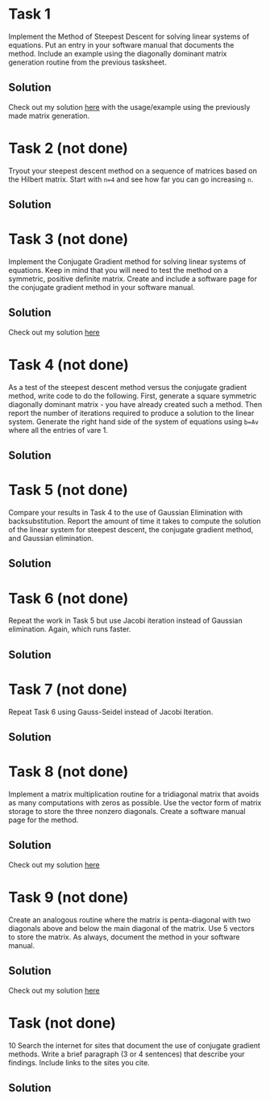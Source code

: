 # Task 1
Implement the Method of Steepest Descent for solving linear systems of equations. Put an entry in your software manual that documents the method. Include an example using the diagonally dominant matrix generation routine from the previous tasksheet.

## Solution
Check out my solution [here](https://github.com/jakeat555/math4610/blob/master/SoftwareManual/steepestDescent.md) with the usage/example using the previously made matrix generation.

# Task 2 (not done)
Tryout your steepest descent method on a sequence of matrices based on the Hilbert matrix. Start with `n=4` and see how far you can go increasing `n`.

## Solution


# Task 3 (not done)
Implement the Conjugate Gradient method for solving linear systems of equations. Keep in mind that you will need to test the method on a symmetric, positive definite matrix. Create and include a software page for the conjugate gradient method in your software manual.

## Solution
Check out my solution [here](https://github.com/jakeat555/math4610/blob/master/SoftwareManual/conjGrad.md)

# Task 4 (not done)
As a test of the steepest descent method versus the conjugate gradient method, write code to do the following. First, generate a square symmetric diagonally dominant matrix - you have already created such a method. Then report the number of iterations required to produce a solution to the linear system. Generate the right hand side of the system of equations using `b=Av` where all the entries of `v`are 1.

## Solution


# Task 5 (not done)
Compare your results in Task 4 to the use of Gaussian Elimination with backsubstitution. Report the amount of time it takes to compute the solution of the linear system for steepest descent, the conjugate gradient method, and Gaussian elimination.

## Solution


# Task 6 (not done)
Repeat the work in Task 5 but use Jacobi iteration instead of Gaussian elimination. Again, which runs faster.

## Solution


# Task 7 (not done)
Repeat Task 6 using Gauss-Seidel instead of Jacobi Iteration.

## Solution


# Task 8  (not done)
Implement a matrix multiplication routine for a tridiagonal matrix that avoids as many computations with zeros as possible. Use the vector form of matrix storage to store the three nonzero diagonals. Create a software manual page for the method.

## Solution
Check out my solution [here](https://github.com/jakeat555/math4610/blob/master/SoftwareManual/triDiagMultiply.md)

# Task 9 (not done)
Create an analogous routine where the matrix is penta-diagonal with two diagonals above and below the main diagonal of the matrix. Use 5 vectors to store the matrix. As always, document the method in your software manual.

## Solution
Check out my solution [here](https://github.com/jakeat555/math4610/blob/master/SoftwareManual/pentaDiagMultiply.md)

# Task (not done)
10 Search the internet for sites that document the use of conjugate gradient methods. Write a brief paragraph (3 or 4 sentences) that describe your findings. Include links to the sites you cite.

## Solution

